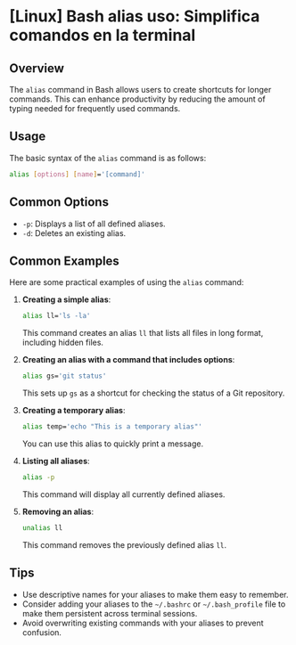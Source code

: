 # [Linux] Bash alias uso: Simplifica comandos en la terminal

## Overview
The `alias` command in Bash allows users to create shortcuts for longer commands. This can enhance productivity by reducing the amount of typing needed for frequently used commands.

## Usage
The basic syntax of the `alias` command is as follows:

```bash
alias [options] [name]='[command]'
```

## Common Options
- `-p`: Displays a list of all defined aliases.
- `-d`: Deletes an existing alias.

## Common Examples
Here are some practical examples of using the `alias` command:

1. **Creating a simple alias**:
   ```bash
   alias ll='ls -la'
   ```
   This command creates an alias `ll` that lists all files in long format, including hidden files.

2. **Creating an alias with a command that includes options**:
   ```bash
   alias gs='git status'
   ```
   This sets up `gs` as a shortcut for checking the status of a Git repository.

3. **Creating a temporary alias**:
   ```bash
   alias temp='echo "This is a temporary alias"'
   ```
   You can use this alias to quickly print a message.

4. **Listing all aliases**:
   ```bash
   alias -p
   ```
   This command will display all currently defined aliases.

5. **Removing an alias**:
   ```bash
   unalias ll
   ```
   This command removes the previously defined alias `ll`.

## Tips
- Use descriptive names for your aliases to make them easy to remember.
- Consider adding your aliases to the `~/.bashrc` or `~/.bash_profile` file to make them persistent across terminal sessions.
- Avoid overwriting existing commands with your aliases to prevent confusion.